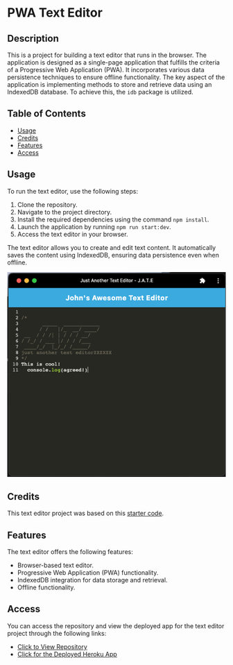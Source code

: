 # PWA Text Editor

## Description
This is a project for building a text editor that runs in the browser. The application is designed as a single-page application that fulfills the criteria of a Progressive Web Application (PWA). It incorporates various data persistence techniques to ensure offline functionality. The key aspect of the application is implementing methods to store and retrieve data using an IndexedDB database. To achieve this, the `idb` package is utilized.

## Table of Contents
- [Usage](#usage)
- [Credits](#credits)
- [Features](#features)
- [Access](#access)

## Usage
To run the text editor, use the following steps:

1. Clone the repository.
2. Navigate to the project directory.
3. Install the required dependencies using the command `npm install`.
4. Launch the application by running `npm run start:dev`.
5. Access the text editor in your browser.

The text editor allows you to create and edit text content. It automatically saves the content using IndexedDB, ensuring data persistence even when offline.

![User Experience](./images/userexperience.png)

## Credits
This text editor project was based on this [starter code](https://github.com/coding-boot-camp/cautious-meme).

## Features
The text editor offers the following features:

- Browser-based text editor.
- Progressive Web Application (PWA) functionality.
- IndexedDB integration for data storage and retrieval.
- Offline functionality.

## Access
You can access the repository and view the deployed app for the text editor project through the following links:

- [Click to View Repository](https://github.com/johnpow/pwa-text-editor)
- [Click for the Deployed Heroku App](https://johnpow-text-editor-6d40d1083695.herokuapp.com/)